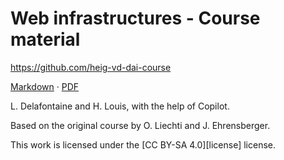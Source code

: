[markdown]:
  https://github.com/heig-vd-dai-course/heig-vd-dai-course/blob/main/22-web-infrastructures/COURSE_MATERIAL.md
[pdf]:
  https://heig-vd-dai-course.github.io/heig-vd-dai-course/22-web-infrastructures/22-web-infrastructures-practical-work.pdf

# Web infrastructures - Course material

<https://github.com/heig-vd-dai-course>

[Markdown][markdown] · [PDF][pdf]

L. Delafontaine and H. Louis, with the help of Copilot.

Based on the original course by O. Liechti and J. Ehrensberger.

This work is licensed under the [CC BY-SA 4.0][license] license.
